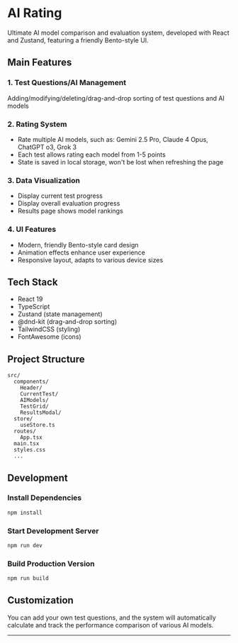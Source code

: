 # AI Rating

Ultimate AI model comparison and evaluation system, developed with React and Zustand, featuring a friendly Bento-style UI.

## Main Features

### 1. Test Questions/AI Management
 Adding/modifying/deleting/drag-and-drop sorting of test questions and AI models

### 2. Rating System
- Rate multiple AI models, such as: Gemini 2.5 Pro, Claude 4 Opus, ChatGPT o3, Grok 3
- Each test allows rating each model from 1-5 points
- State is saved in local storage, won't be lost when refreshing the page

### 3. Data Visualization
- Display current test progress
- Display overall evaluation progress
- Results page shows model rankings

### 4. UI Features
- Modern, friendly Bento-style card design
- Animation effects enhance user experience
- Responsive layout, adapts to various device sizes

## Tech Stack
- React 19
- TypeScript
- Zustand (state management)
- @dnd-kit (drag-and-drop sorting)
- TailwindCSS (styling)
- FontAwesome (icons)

## Project Structure

```
src/
  components/
    Header/
    CurrentTest/
    AIModels/
    TestGrid/
    ResultsModal/
  store/
    useStore.ts
  routes/
    App.tsx
  main.tsx
  styles.css
  ...
```

## Development

### Install Dependencies
```bash
npm install
```

### Start Development Server
```bash
npm run dev
```

### Build Production Version
```bash
npm run build
```

## Customization
You can add your own test questions, and the system will automatically calculate and track the performance comparison of various AI models.

---

 